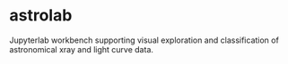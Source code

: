 # astrolab
Jupyterlab workbench supporting visual exploration and classification of astronomical xray and light curve data.

